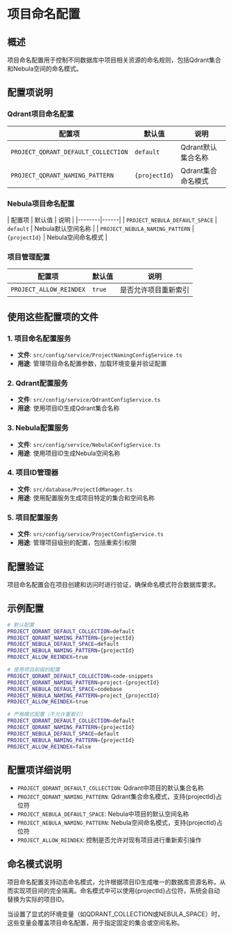 # 项目命名配置

## 概述

项目命名配置用于控制不同数据库中项目相关资源的命名规则，包括Qdrant集合和Nebula空间的命名模式。

## 配置项说明

### Qdrant项目命名配置

| 配置项 | 默认值 | 说明 |
|--------|--------|------|
| `PROJECT_QDRANT_DEFAULT_COLLECTION` | `default` | Qdrant默认集合名称 |
| `PROJECT_QDRANT_NAMING_PATTERN` | `{projectId}` | Qdrant集合命名模式 |

### Nebula项目命名配置

| 配置项 | 默认值 | 说明 |
|--------|------|
| `PROJECT_NEBULA_DEFAULT_SPACE` | `default` | Nebula默认空间名称 |
| `PROJECT_NEBULA_NAMING_PATTERN` | `{projectId}` | Nebula空间命名模式 |

### 项目管理配置

| 配置项 | 默认值 | 说明 |
|--------|--------|------|
| `PROJECT_ALLOW_REINDEX` | `true` | 是否允许项目重新索引 |

## 使用这些配置项的文件

### 1. 项目命名配置服务
- **文件**: `src/config/service/ProjectNamingConfigService.ts`
- **用途**: 管理项目命名配置参数，加载环境变量并验证配置

### 2. Qdrant配置服务
- **文件**: `src/config/service/QdrantConfigService.ts`
- **用途**: 使用项目ID生成Qdrant集合名称

### 3. Nebula配置服务
- **文件**: `src/config/service/NebulaConfigService.ts`
- **用途**: 使用项目ID生成Nebula空间名称

### 4. 项目ID管理器
- **文件**: `src/database/ProjectIdManager.ts`
- **用途**: 使用配置服务生成项目特定的集合和空间名称

### 5. 项目配置服务
- **文件**: `src/config/service/ProjectConfigService.ts`
- **用途**: 管理项目级别的配置，包括重索引权限

## 配置验证

项目命名配置会在项目创建和访问时进行验证，确保命名模式符合数据库要求。

## 示例配置

```bash
# 默认配置
PROJECT_QDRANT_DEFAULT_COLLECTION=default
PROJECT_QDRANT_NAMING_PATTERN={projectId}
PROJECT_NEBULA_DEFAULT_SPACE=default
PROJECT_NEBULA_NAMING_PATTERN={projectId}
PROJECT_ALLOW_REINDEX=true

# 使用项目前缀的配置
PROJECT_QDRANT_DEFAULT_COLLECTION=code-snippets
PROJECT_QDRANT_NAMING_PATTERN=project-{projectId}
PROJECT_NEBULA_DEFAULT_SPACE=codebase
PROJECT_NEBULA_NAMING_PATTERN=project_{projectId}
PROJECT_ALLOW_REINDEX=true

# 严格模式配置（不允许重索引）
PROJECT_QDRANT_DEFAULT_COLLECTION=default
PROJECT_QDRANT_NAMING_PATTERN={projectId}
PROJECT_NEBULA_DEFAULT_SPACE=default
PROJECT_NEBULA_NAMING_PATTERN={projectId}
PROJECT_ALLOW_REINDEX=false
```

## 配置项详细说明

- `PROJECT_QDRANT_DEFAULT_COLLECTION`: Qdrant中项目的默认集合名称
- `PROJECT_QDRANT_NAMING_PATTERN`: Qdrant集合命名模式，支持{projectId}占位符
- `PROJECT_NEBULA_DEFAULT_SPACE`: Nebula中项目的默认空间名称
- `PROJECT_NEBULA_NAMING_PATTERN`: Nebula空间命名模式，支持{projectId}占位符
- `PROJECT_ALLOW_REINDEX`: 控制是否允许对现有项目进行重新索引操作

## 命名模式说明

项目命名配置支持动态命名模式，允许根据项目ID生成唯一的数据库资源名称，从而实现项目间的完全隔离。命名模式中可以使用{projectId}占位符，系统会自动替换为实际的项目ID。

当设置了显式的环境变量（如QDRANT_COLLECTION或NEBULA_SPACE）时，这些变量会覆盖项目命名配置，用于指定固定的集合或空间名称。